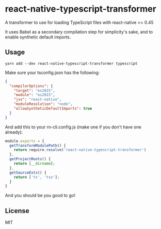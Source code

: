 # react-native-typescript-transformer

A transformer to use for loading TypeScript files with react-native >= 0.45

It uses Babel as a secondary compilation step for simplicity's sake, and to
enable synthetic default imports.

## Usage

    yarn add --dev react-native-typescript-transformer typescript

Make sure your tsconfig.json has the following:

```json
{
  "compilerOptions": {
    "target": "es2015",
    "module": "es2015",
    "jsx": "react-native",
    "moduleResolution": "node",
    "allowSyntheticDefaultImports": true
  }
}
```

And add this to your rn-cli.config.js (make one if you don't have one already):

```js
module.exports = {
  getTransformModulePath() {
    return require.resolve('react-native-typescript-transformer')
  },
  getProjectRoots() {
    return [__dirname];
  },
  getSourceExts() {
    return ['ts', 'tsx'];
  }
}
```

And you should be you good to go!

## License

MIT
